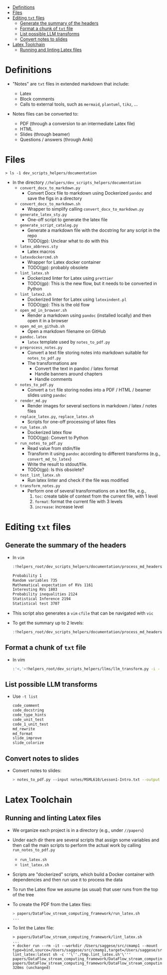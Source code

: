 <!-- toc -->

- [Definitions](#definitions)
- [Files](#files)
- [Editing `txt` files](#editing-txt-files)
  * [Generate the summary of the headers](#generate-the-summary-of-the-headers)
  * [Format a chunk of `txt` file](#format-a-chunk-of-txt-file)
  * [List possible LLM transforms](#list-possible-llm-transforms)
  * [Convert notes to slides](#convert-notes-to-slides)
- [Latex Toolchain](#latex-toolchain)
  * [Running and linting Latex files](#running-and-linting-latex-files)

<!-- tocstop -->

# Definitions

- "Notes" are `txt` files in extended markdown that include:
  - Latex
  - Block comments
  - Calls to external tools, such as `mermaid`, `plantuml`, `tikz`, ...

- Notes files can be converted to:
  - PDF (through a conversion to an intermediate Latex file)
  - HTML
  - Slides (through beamer)
  - Questions / answers (through Anki)

# Files
```
> ls -1 dev_scripts_helpers/documentation
```

- In the directory `//helpers/dev_scripts_helpers/documentation`
  - `convert_docx_to_markdown.py`
    - Convert Docx file to markdown using Dockerized `pandoc` and save the figs
      in a directory
  - `convert_docx_to_markdown.sh`
    - Wrapper to simplify calling `convert_docx_to_markdown.py`
  - `generate_latex_sty.py`
    - One-off script to generate the latex file
  - `generate_script_catalog.py`
    - Generate a markdown file with the docstring for any script in the repo
    - TODO(gp): Unclear what to do with this
  - `latex_abbrevs.sty`
    - Latex macros
  - `latexdockercmd.sh`
    - Wrapper for Latex docker container
    - TODO(gp): probably obsolete
  - `lint_latex.sh`
    - Dockerized linter for Latex using `prettier`
    - TODO(gp): This is the new flow, but it needs to be converted in Python
  - `lint_latex2.sh`
    - Dockerized linter for Latex using `latexindent.pl`
    - TODO(gp): This is the old flow
  - `open_md_in_browser.sh`
    - Render a markdown using `pandoc` (installed locally) and then open it in a
      browser
  - `open_md_on_github.sh`
    - Open a markdown filename on GitHub
  - `pandoc.latex`
    - `latex` template used by `notes_to_pdf.py`
  - `preprocess_notes.py`
    - Convert a text file storing notes into markdown suitable for
      `notes_to_pdf.py`
    - The transformations are
      - Convert the text in pandoc / latex format
      - Handle banners around chapters
      - Handle comments
  - `notes_to_pdf.py`
    - Convert a `txt` file storing nodes into a PDF / HTML / beamer slides using
      `pandoc`
  - `render_md.py`
    - Render images for several sections in markdown / latex / notes files
  - `replace_latex.py`, `replace_latex.sh`
    - Scripts for one-off processing of latex files
  - `run_latex.sh`
    - Dockerized latex flow
    - TODO(gp): Convert to Python
  - `run_notes_to_pdf.py`
    - Read value from stdin/file
    - Transform it using `pandoc` according to different transforms (e.g.,
      `convert_md_to_latex`)
    - Write the result to stdout/file.
    - TODO(gp): Is this obsolete?
  - `test_lint_latex.sh`
    - Run latex linter and check if the file was modified
  - `transform_notes.py`
    - Perform one of several transformations on a text file, e.g.,
      1. `toc`: create table of context from the current file, with 1 level
      2. `format`: format the current file with 3 levels
      3. `increase`: increase level

# Editing `txt` files

## Generate the summary of the headers

- In `vim`
  ```bash
  :!helpers_root/dev_scripts_helpers/documentation/process_md_headers.py -i % -m 1
  ```
  ```bash
  Probability 1
  Random variables 735
  Mathematical expectation of RVs 1161
  Interesting RVs 1803
  Probability inequalities 2124
  Statistical Inference 2194
  Statistical test 3707
  ```
- This script also generates a `vim` `cfile` that can be navigated with `vic`

- To get the summary up to 2 levels:
  ```bash
  :!helpers_root/dev_scripts_helpers/documentation/process_md_headers.py -i % -m 2
  ```

## Format a chunk of `txt` file

- In vim
  ```bash
  :'<,'>!helpers_root/dev_scripts_helpers/llms/llm_transform.py -i - -o - -t md_format
  ```

## List possible LLM transforms

- Use `-t list`
  ```bash
  code_comment
  code_docstring
  code_type_hints
  code_unit_test
  code_1_unit_test
  md_rewrite
  md_format
  slide_improve
  slide_colorize
  ```

## Convert notes to slides

- Convert notes to slides:
  ```bash
  > notes_to_pdf.py --input notes/MSML610/Lesson1-Intro.txt --output tmp.pdf -t slides --skip_action copy_to_gdrive --skip_action open --skip_action cleanup_after
  ```

# Latex Toolchain

## Running and linting Latex files

- We organize each project is in a directory (e.g., under `//papers`)
- Under each dir there are several scripts that assign some variables and then
  call the main scripts to perform the actual work by calling
  `run_notes_to_pdf.py`
  - `run_latex.sh`
  - `lint_latex.sh`

- Scripts are "dockerized" scripts, which build a Docker container with
  dependencies and then run use it to process the data

- To run the Latex flow we assume (as usual) that user runs from the top of the
  tree

- To create the PDF from the Latex files:

  ```bash
  > papers/DataFlow_stream_computing_framework/run_latex.sh
  ...
  ```

- To lint the Latex file:
  ```
  > papers/DataFlow_stream_computing_framework/lint_latex.sh
  ...
  + docker run --rm -it --workdir /Users/saggese/src/cmamp1 --mount type=bind,source=/Users/saggese/src/cmamp1,target=/Users/saggese/src/cmamp1 lint_latex:latest sh -c ''\''./tmp.lint_latex.sh'\''' papers/DataFlow_stream_computing_framework/DataFlow_stream_computing_framework.tex
  papers/DataFlow_stream_computing_framework/DataFlow_stream_computing_framework.tex 320ms (unchanged)
  ```
